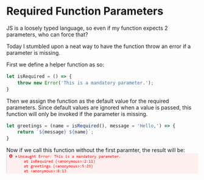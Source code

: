 # Required Function Parameters

JS is a loosely typed language,
so even if my function expects 2 parameters, who can force that?  

Today I stumbled upon a neat way to have the function throw an error if a parameter is missing.

First we define a helper function as so: 
```js
let isRequired = () => {
    throw new Error('This is a mandatory parameter.');
}
``` 

Then we assign the function as the default value for the required parameters.
Since default values are ignored when a value is passed, 
this function will only be invoked if the parameter is missing.

```js
let greetings = (name = isRequired(), message = 'Hello,') => {
    return `${message} ${name}`;
}
```

Now if we call this function without the first paramter, the result will be:
![Function error](./required-function-params_1.png)
